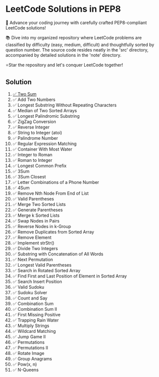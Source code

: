 
# LeetCode Solutions in PEP8
🚀 Advance your coding journey with carefully crafted PEP8-compliant LeetCode solutions!

📚 Dive into my organized repository where LeetCode problems are classified by difficulty (easy, medium, difficult) and thoughtfully sorted by question number. The source code resides neatly in the 'src' directory, accompanied by detailed solutions in the 'note' directory.

⭐Star the repository and let's conquer LeetCode together!

## Solution
1.  [✅ Two Sum](https://github.com/Mouse/LeetCode-Solutions/blob/main/two_sum.py)
2.  ✅ Add Two Numbers
3.  ✅ Longest Substring Without Repeating Characters
4.  ✅ Median of Two Sorted Arrays
5.  ✅ Longest Palindromic Substring
6.  ✅ ZigZag Conversion
7.  ✅ Reverse Integer
8.  ✅ String to Integer (atoi)
9.  ✅ Palindrome Number
10.  ✅ Regular Expression Matching
11.  ✅ Container With Most Water
12.  ✅ Integer to Roman
13.  ✅ Roman to Integer
14.  ✅ Longest Common Prefix
15.  ✅ 3Sum
16.  ✅ 3Sum Closest
17.  ✅ Letter Combinations of a Phone Number
18.  ✅ 4Sum
19.  ✅ Remove Nth Node From End of List
20.  ✅ Valid Parentheses
21.  ✅ Merge Two Sorted Lists
22.  ✅ Generate Parentheses
23.  ✅ Merge k Sorted Lists
24.  ✅ Swap Nodes in Pairs
25.  ✅ Reverse Nodes in k-Group
26.  ✅ Remove Duplicates from Sorted Array
27.  ✅ Remove Element
28.  ✅ Implement strStr()
29.  ✅ Divide Two Integers
30.  ✅ Substring with Concatenation of All Words
31.  ✅ Next Permutation
32.  ✅ Longest Valid Parentheses
33.  ✅ Search in Rotated Sorted Array
34.  ✅ Find First and Last Position of Element in Sorted Array
35.  ✅ Search Insert Position
36.  ✅ Valid Sudoku
37.  ✅ Sudoku Solver
38.  ✅ Count and Say
39.  ✅ Combination Sum
40.  ✅ Combination Sum II
41.  ✅ First Missing Positive
42.  ✅ Trapping Rain Water
43.  ✅ Multiply Strings
44.  ✅ Wildcard Matching
45.  ✅ Jump Game II
46.  ✅ Permutations
47.  ✅ Permutations II
48.  ✅ Rotate Image
49.  ✅ Group Anagrams
50.  ✅ Pow(x, n)
51.  ✅ N-Queens
